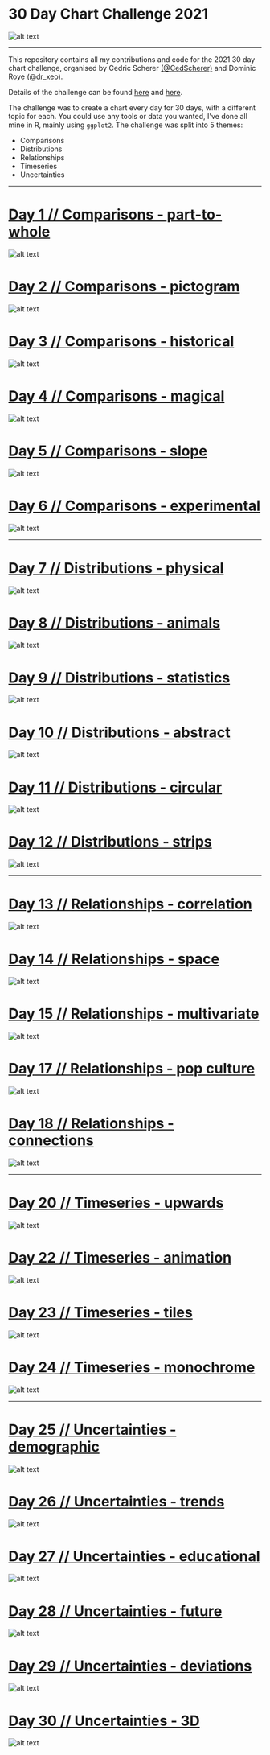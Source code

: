 30 Day Chart Challenge 2021
============================

![alt text](https://github.com/sianbladon/Data-Viz/blob/master/30%20Day%20Chart%20Challenge%202021/Ex5YyWLXAAMls--.jpeg)

---

This repository contains all my contributions and code for the 2021 30 day chart challenge, organised by Cedric Scherer [(@CedScherer)](https://twitter.com/CedScherer) and Dominic Roye [(@dr_xeo)](https://twitter.com/dr_xeo). 

Details of the challenge can be found [here](https://github.com/Z3tt/30DayChartChallenge_Collection2021) and [here](https://twitter.com/30DayChartChall). 

The challenge was to create a chart every day for 30 days, with a different topic for each. You could use any tools or data you wanted, I've done all mine in R, mainly using `ggplot2`. The challenge was split into 5 themes: 
  * Comparisons
  * Distributions
  * Relationships
  * Timeseries
  * Uncertainties

---

# [Day 1 // Comparisons - part-to-whole](https://github.com/sianbladon/Data-Viz/tree/master/30%20Day%20Chart%20Challenge%202021/Day%201%20-%20part-to-whole)

![alt text](https://github.com/sianbladon/Data-Viz/blob/master/30%20Day%20Chart%20Challenge%202021/Day%201%20-%20part-to-whole/day_1_stacked_bar.jpeg)

# [Day 2 // Comparisons - pictogram](https://github.com/sianbladon/Data-Viz/tree/master/30%20Day%20Chart%20Challenge%202021/Day%202-%20pictogram)

![alt text](https://github.com/sianbladon/Data-Viz/blob/master/30%20Day%20Chart%20Challenge%202021/Day%202-%20pictogram/day_2_pictogram.jpeg)

# [Day 3 // Comparisons - historical](https://github.com/sianbladon/Data-Viz/tree/master/FloViz-Challenge-May-2020)

![alt text](https://github.com/sianbladon/Data-Viz/blob/master/FloViz-Challenge-May-2020/floviz.gif)

# [Day 4 // Comparisons - magical](https://github.com/sianbladon/Data-Viz/tree/master/30%20Day%20Chart%20Challenge%202021/Day%204%20-%20magical)

![alt text](https://github.com/sianbladon/Data-Viz/blob/master/30%20Day%20Chart%20Challenge%202021/Day%204%20-%20magical/day_4_treemap.jpeg)

# [Day 5 // Comparisons - slope](https://github.com/sianbladon/Data-Viz/tree/master/30%20Day%20Chart%20Challenge%202021/Day%205%20-%20slope)

![alt text](https://github.com/sianbladon/Data-Viz/blob/master/30%20Day%20Chart%20Challenge%202021/Day%205%20-%20slope/day_5_slopechart.jpeg)

# [Day 6 // Comparisons - experimental](https://github.com/sianbladon/Data-Viz/tree/master/30%20Day%20Chart%20Challenge%202021/Day%206%20-%20experimental)

![alt text](https://github.com/sianbladon/Data-Viz/blob/master/30%20Day%20Chart%20Challenge%202021/Day%206%20-%20experimental/day_6_sankey.jpeg)

---

# [Day 7 // Distributions - physical](https://github.com/sianbladon/Data-Viz/tree/master/30%20Day%20Chart%20Challenge%202021/Day%207%20-%20physical)


![alt text](https://github.com/sianbladon/Data-Viz/blob/master/30%20Day%20Chart%20Challenge%202021/Day%207%20-%20physical/day_7_map.png)

# [Day 8 // Distributions - animals](https://github.com/sianbladon/Data-Viz/tree/master/30%20Day%20Chart%20Challenge%202021/Day%208%20-%20animals)


![alt text](https://github.com/sianbladon/Data-Viz/blob/master/30%20Day%20Chart%20Challenge%202021/Day%208%20-%20animals/day_8_penguins.png)

# [Day 9 // Distributions - statistics](https://github.com/sianbladon/Data-Viz/tree/master/30%20Day%20Chart%20Challenge%202021/Day%209%20-%20statistics)


![alt text](https://github.com/sianbladon/Data-Viz/blob/master/30%20Day%20Chart%20Challenge%202021/Day%209%20-%20statistics/day_9_box.png)

# [Day 10 // Distributions - abstract](https://github.com/sianbladon/Data-Viz/tree/master/30%20Day%20Chart%20Challenge%202021/Day%2010%20-%20abstract)


![alt text](https://github.com/sianbladon/Data-Viz/blob/master/30%20Day%20Chart%20Challenge%202021/Day%2010%20-%20abstract/day_10_density.png)

# [Day 11 // Distributions - circular](https://github.com/sianbladon/Data-Viz/tree/master/30%20Day%20Chart%20Challenge%202021/Day%2011%20-%20circular)


![alt text](https://github.com/sianbladon/Data-Viz/blob/master/30%20Day%20Chart%20Challenge%202021/Day%2011%20-%20circular/day_11_circular.png)

# [Day 12 // Distributions - strips](https://github.com/sianbladon/Data-Viz/tree/master/30%20Day%20Chart%20Challenge%202021/Day%2012%20-%20strips)


![alt text](https://github.com/sianbladon/Data-Viz/blob/master/30%20Day%20Chart%20Challenge%202021/Day%2012%20-%20strips/day_12_strips.png)

---

# [Day 13 // Relationships - correlation](https://github.com/sianbladon/Data-Viz/tree/master/30%20Day%20Chart%20Challenge%202021/Day%2013%20-%20correlation)

![alt text](https://github.com/sianbladon/Data-Viz/blob/master/30%20Day%20Chart%20Challenge%202021/Day%2013%20-%20correlation/day_13_ifr.png)

# [Day 14 // Relationships - space](https://github.com/sianbladon/Data-Viz/tree/master/30%20Day%20Chart%20Challenge%202021/Day%2014%20-%20space)

![alt text](https://github.com/sianbladon/Data-Viz/blob/master/30%20Day%20Chart%20Challenge%202021/Day%2014%20-%20space/day_14_space.png)

# [Day 15 // Relationships - multivariate](https://github.com/sianbladon/Data-Viz/tree/master/30%20Day%20Chart%20Challenge%202021/Day%2015%20-%20multivariate)

![alt text](https://github.com/sianbladon/Data-Viz/blob/master/30%20Day%20Chart%20Challenge%202021/Day%2015%20-%20multivariate/day_15.png)

# [Day 17 // Relationships - pop culture](https://github.com/sianbladon/Data-Viz/tree/master/30%20Day%20Chart%20Challenge%202021/Day%2017%20-%20pop%20culture)

![alt text](https://github.com/sianbladon/Data-Viz/blob/master/30%20Day%20Chart%20Challenge%202021/Day%2017%20-%20pop%20culture/day_17_pop.png)

# [Day 18 // Relationships - connections](https://github.com/sianbladon/Data-Viz/tree/master/30%20Day%20Chart%20Challenge%202021/Day%2018%20-%20connections)

![alt text](https://github.com/sianbladon/Data-Viz/blob/master/30%20Day%20Chart%20Challenge%202021/Day%2018%20-%20connections/day_18_connections.png)

---

# [Day 20 // Timeseries - upwards](https://github.com/sianbladon/Data-Viz/tree/master/30%20Day%20Chart%20Challenge%202021/Day%2020%20-%20upwards)

![alt text](https://github.com/sianbladon/Data-Viz/blob/master/30%20Day%20Chart%20Challenge%202021/Day%2020%20-%20upwards/day_20_up.png)

# [Day 22 // Timeseries - animation](https://github.com/sianbladon/Data-Viz/tree/master/30%20Day%20Chart%20Challenge%202021/Day%2022%20-%20animation)

![alt text](https://github.com/sianbladon/Data-Viz/blob/master/30%20Day%20Chart%20Challenge%202021/Day%2022%20-%20animation/day_22.gif)

# [Day 23 // Timeseries - tiles](https://github.com/sianbladon/Data-Viz/tree/master/30%20Day%20Chart%20Challenge%202021/Day%2023%20-%20tiles)

![alt text](https://github.com/sianbladon/Data-Viz/blob/master/30%20Day%20Chart%20Challenge%202021/Day%2023%20-%20tiles/day_23_tiles.png)

# [Day 24 // Timeseries - monochrome](https://github.com/sianbladon/Data-Viz/tree/master/30%20Day%20Chart%20Challenge%202021/Day%2024%20-%20monochrome)

![alt text](https://github.com/sianbladon/Data-Viz/blob/master/30%20Day%20Chart%20Challenge%202021/Day%2024%20-%20monochrome/day_24_monochrome.png)

---

# [Day 25 // Uncertainties - demographic](https://github.com/sianbladon/Data-Viz/tree/master/30%20Day%20Chart%20Challenge%202021/Day%2025%20-%20demographics)

![alt text](https://github.com/sianbladon/Data-Viz/blob/master/30%20Day%20Chart%20Challenge%202021/Day%2025%20-%20demographics/day_25_demographics.png)

# [Day 26 // Uncertainties - trends](https://github.com/sianbladon/Data-Viz/tree/master/30%20Day%20Chart%20Challenge%202021/Day%2026%20-%20trends)

![alt text](https://github.com/sianbladon/Data-Viz/blob/master/30%20Day%20Chart%20Challenge%202021/Day%2026%20-%20trends/day_26_trends.png)

# [Day 27 // Uncertainties - educational](https://github.com/sianbladon/Data-Viz/tree/master/30%20Day%20Chart%20Challenge%202021/Day%2027%20-%20education)

![alt text](https://github.com/sianbladon/Data-Viz/blob/master/30%20Day%20Chart%20Challenge%202021/Day%2027%20-%20education/day_27_education.png)

# [Day 28 // Uncertainties - future](https://github.com/sianbladon/Data-Viz/tree/master/30%20Day%20Chart%20Challenge%202021/Day%2028%20-%20future)

![alt text](https://github.com/sianbladon/Data-Viz/blob/master/30%20Day%20Chart%20Challenge%202021/Day%2028%20-%20future/day_28_future.png)

# [Day 29 // Uncertainties - deviations](https://github.com/sianbladon/Data-Viz/tree/master/30%20Day%20Chart%20Challenge%202021/Day%2029%20-%20deviation)

![alt text](https://github.com/sianbladon/Data-Viz/blob/master/30%20Day%20Chart%20Challenge%202021/Day%2029%20-%20deviation/day_29_deviation.png)

# [Day 30 // Uncertainties - 3D](https://github.com/sianbladon/Data-Viz/tree/master/30%20Day%20Chart%20Challenge%202021/Day%2030%20-%203D)

![alt text](https://github.com/sianbladon/Data-Viz/blob/master/30%20Day%20Chart%20Challenge%202021/Day%2030%20-%203D/day_30_3d.png)
